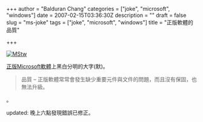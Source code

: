 +++
author = "Balduran Chang"
categories = ["joke", "microsoft", "windows"]
date = 2007-02-15T03:36:30Z
description = ""
draft = false
slug = "ms-joke"
tags = ["joke", "microsoft", "windows"]
title = "正版軟體的品質"

+++


[![MStw](http://farm1.static.flickr.com/147/390780705_1649d7ea39_m.jpg)](http://www.flickr.com/photos/balduran/390780705/ "Photo Sharing")

[正版Microsoft軟體](http://www.microsoft.com/genuine/AboutNotifications.aspx?displaylang=zh-tw "正版Microsoft軟體")上黑白分明的大字(默)。

> 品質 – 正版軟體常常會發生缺少重要元件與文件的問題，而且沒有保固，也無法升級。

。

updated: 晚上六點發現錯誤已修正。

